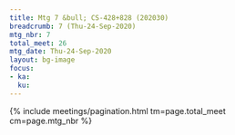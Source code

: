```yaml
---
title: Mtg 7 &bull; CS-428+828 (202030)
breadcrumb: 7 (Thu-24-Sep-2020)
mtg_nbr: 7
total_meet: 26
mtg_date: Thu-24-Sep-2020
layout: bg-image
focus:
- ka:
  ku:
---
```

{% include meetings/pagination.html tm=page.total_meet cm=page.mtg_nbr %}